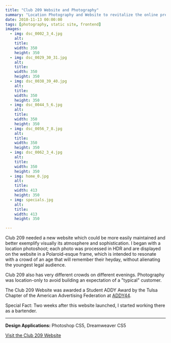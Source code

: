 ```yaml
---
title: "Club 209 Website and Photography"
summary: "Location Photography and Website to revitalize the online presence of Club 209. "
date: 2010-11-13 00:00:00
tags: [photography, static site, frontend]
images:
  - img: dsc_0002_3_4.jpg
    alt: 
    title: 
    width: 350
    height: 350
  - img: dsc_0029_30_31.jpg
    alt: 
    title: 
    width: 350
    height: 350
  - img: dsc_0038_39_40.jpg
    alt: 
    title: 
    width: 350
    height: 350
  - img: dsc_0044_5_6.jpg
    alt: 
    title: 
    width: 350
    height: 350
  - img: dsc_0056_7_8.jpg
    alt: 
    title: 
    width: 350
    height: 350
  - img: dsc_0062_3_4.jpg
    alt: 
    title: 
    width: 350
    height: 350
  - img: home_0.jpg
    alt: 
    title: 
    width: 413
    height: 350
  - img: specials.jpg
    alt: 
    title: 
    width: 413
    height: 350

---
```


<p>Club 209 needed a new website which could be more easily maintained and better exemplify visually its atmosphere and sophistication. I began with a location photoshoot; each photo was processed in HDR and are displayed on the website in a Polaroid-esque frame, which is intended to resonate with a crowd of an age that will remember their heyday, without alienating the youngest legal audience.</p><p>Club 209 also has very different crowds on different evenings. Photography was location-only to avoid building an expectation of a "typical" customer.</p><p>The Club 209 Website was awarded a Student ADDY Award by the Tulsa Chapter of the American Advertising Federation at&nbsp;<a title="ADDY44" href="http://www.tsmithcreative.com/archives/addy44">ADDY44</a>.</p><p>Special Fact: Two weeks after this website launched, I started working there as a bartender.</p>

---

<p><strong>Design Applications:</strong> Photoshop CS5, Dreamweaver CS5</p><p><a title="Club 209" href="http://www.club209tulsa.com" target="_blank">Visit the Club 209 Website</a></p><p>&nbsp;</p>
